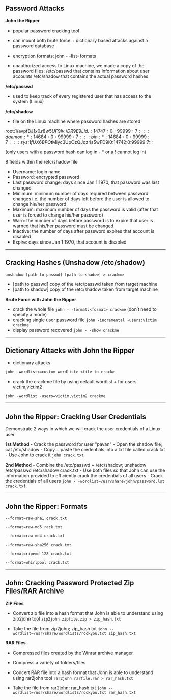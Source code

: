 ## Password Attacks
**John the Ripper**
- popular password cracking tool
- can mount both brute force + dictionary based attacks against a password database
- encryption formats; john - -list=formats

- unauthorized access to Linux machine, we made a copy of the password files:
/etc/passwd that contains information about user accounts
/etc/shadow that contains the actual password hashes

**/etc/passwd**
- used to keep track of every registered user that has access to the system (Linux)

**/etc/shadow**
- file on the Linux machine where password hashes are stored

root:$1$/avpfBJ1$x0z8w5UF9Iv./DR9E9Lid.:14747:0:99999:7:::
daemon:*:14684:0:99999:7:::
bin:*:14684:0:99999:7:::
sys:$1$fUX6BPOt$Miyc3UpOzQJqz4s5wFD9l0:14742:0:99999:7:::

(only users with a password hash can log in - * or a ! cannot log in)

8 fields within the /etc/shadow file
- Username: login name
- Password: encrypted password
- Last password change: days since Jan 1 1970, that password was last changed
- Minimum: minimum number of days required between password changes i.e. the number of days left before the user is allowed to change his/her password
- Maximum: maximum number of days the password is valid (after that user is forced to change his/her password)
- Warn: the number of days before password is to expire that user is warned that his/her password must be changed
- Inactive: the number of days after password expires that account is disabled
- Expire: days since Jan 1 1970, that account is disabled
* * *
## Cracking Hashes (Unshadow /etc/shadow)
`unshadow [path to passwd] [path to shadow] > crackme`
- [path to passwd] copy of the /etc/passwd taken from target machine
- [path to shadow] copy of the /etc/shadow taken from target machine

**Brute Force with John the Ripper**
- crack the whole file `john - -format:<format> crackme`  (don’t need to specify a mode)
- cracking single user password file `john -incremental -users:victim crackme`
- display password recovered `john - -show crackme`
* * *
## Dictionary Attacks with John the Ripper
- dictionary attacks 
```
john -wordlist<=custom wordlist> <file to crack>
```

- crack the crackme file by using default wordlist + for users’ victim,victim2
```
john -wordlist -users=victim,victim2 crackme
```
* * *
## John the Ripper: Cracking User  Credentials
Demonstrate 2 ways in which we will crack the user credentials of a Linux user

**1st Method**
	- Crack the password for user "pavan"
	- Open the shadow file; cat /etc/shadow
	- Copy + paste the credentials into a txt file called crack.txt
	- Use John to crack it `john crack.txt`

**2nd Method**
	- Combine the /etc/passwd + /etc/shadow; unshadow /etc/passwd /etc/shadow crack.txt
	- Use both files so that John can use the information provided to efficiently crack the credentials of all users
	- Crack the credentials of all users
`john - -wordlist=/usr/share/john/password.lst crack.txt`
* * *
## John the Ripper: Formats
```
--format=raw-sha1 crack.txt

--format=raw-md5 rack.txt

--format=raw-md4 crack.txt

--format=raw-sha256 crack.txt

--format=ripemd-128 crack.txt

--format=whirlpool crack.txt
```
* * *
## John: Cracking Password Protected Zip Files/RAR Archive

**ZIP Files**
- Convert zip file into a hash format that John is able to understand using zip2john tool
`zip2john zipfile.zip > zip_hash.txt`

- Take the file from zip2john; zip_hash.txt 
`john --wordlist=/usr/share/wordlists/rockyou.txt zip_hash.txt`

**RAR Files**
- Compressed files created by the Winrar archive manager
- Compress a variety of folders/files

- Concert RAR file into a hash format that John is able to understand using rar2john tool
`rar2john rarfile.rar > rar_hash.txt`

- Take the file from rar2john; rar_hash.txt 
`john --wordlist=/usr/share/wordlists/rockyou.txt rar_hash.txt`